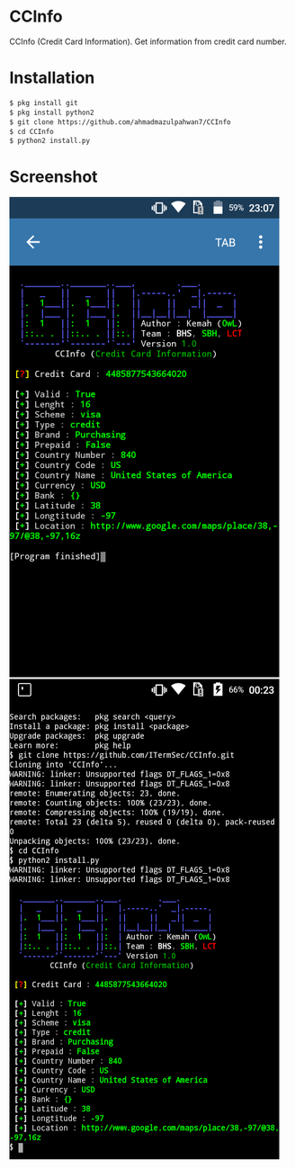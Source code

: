 # CCInfo
CCInfo (Credit Card Information). Get information from credit card number.
# Installation
```bash
$ pkg install git
$ pkg install python2
$ git clone https://github.com/ahmadmazulpahwan7/CCInfo
$ cd CCInfo
$ python2 install.py
```
# Screenshot
<img src=".images/CCInfo1.jpg"/>
<img src=".images/CCInfo2.jpg"/>
